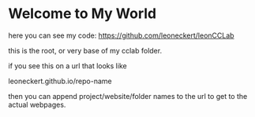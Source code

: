 # Welcome to My World

here you can see my code: https://github.com/leoneckert/leonCCLab

this is the root, or very base of my cclab folder. 

if you see this on a url that looks like 

leoneckert.github.io/repo-name

then you can append project/website/folder names to the url to get to the actual webpages.